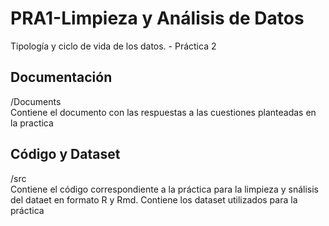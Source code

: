 # PRA1-Limpieza y Análisis de Datos
Tipología y ciclo de vida de los datos. - Práctica 2  

## Documentación
/Documents   
Contiene el documento con las respuestas a las cuestiones planteadas en la practica  

## Código y Dataset
/src  
Contiene el código correspondiente a la práctica para la limpieza y snálisis del dataet en formato R y Rmd.
Contiene los dataset utilizados para la práctica
